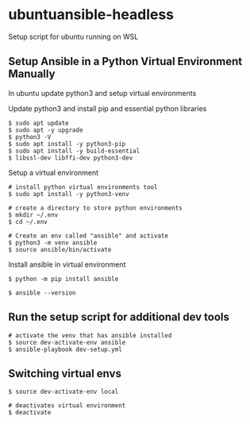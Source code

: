 # ubuntuansible-headless
Setup script for ubuntu running on WSL

## Setup Ansible in a Python Virtual Environment Manually
In ubuntu update python3 and setup virtual environments

Update python3 and install pip and essential python libraries


    $ sudo apt update
    $ sudo apt -y upgrade 
    $ python3 -V
    $ sudo apt install -y python3-pip    
    $ sudo apt install -y build-essential 
    $ libssl-dev libffi-dev python3-dev

Setup a virtual environment

    # install python virtual environments tool
    $ sudo apt install -y python3-venv
    
    # create a directory to store python environments
    $ mkdir ~/.env
    $ cd ~/.env

    # Create an env called "ansible" and activate
    $ python3 -m venv ansible    
    $ source ansible/bin/activate

Install ansible in virtual environment

    $ python -m pip install ansible

    $ ansible --version

## Run the setup script for additional dev tools

    # activate the venv that has ansible installed
    $ source dev-activate-env ansible
    $ ansible-playbook dev-setup.yml
    
    
## Switching virtual envs

    $ source dev-activate-env local

    # deactivates virtual environment
    $ deactivate


    






